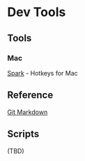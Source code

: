 # Dev Tools

## Tools
### Mac
[Spark](https://www.shadowlab.org/softwares/spark.php) - Hotkeys for Mac

## Reference
[Git Markdown](https://github.com/adam-p/markdown-here/wiki/Markdown-Cheatsheet)

## Scripts
(TBD)
